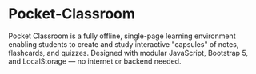 # Pocket-Classroom
Pocket Classroom is a fully offline, single-page learning environment enabling students to create and study interactive "capsules" of notes, flashcards, and quizzes. Designed with modular JavaScript, Bootstrap 5, and LocalStorage — no internet or backend needed.
